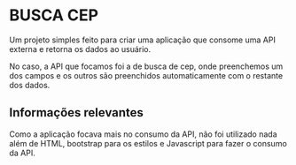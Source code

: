 # BUSCA CEP

Um projeto simples feito para criar uma aplicação que consome uma API externa e retorna os dados ao usuário.

No caso, a API que focamos foi a de busca de cep, onde preenchemos um dos campos e os outros são preenchidos automaticamente com o restante dos dados.

## Informações relevantes

Como a aplicação focava mais no consumo da API, não foi utilizado nada além de HTML, bootstrap para os estilos e Javascript para fazer o consumo da API.
